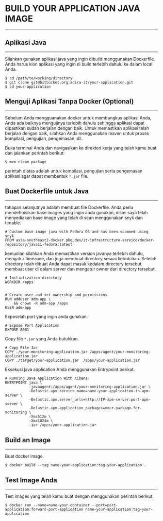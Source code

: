 # BUILD YOUR APPLICATION JAVA IMAGE
-----------------------------------

## Aplikasi Java
---------------------------
Silahkan gunakan aplikasi java yang ingin dibuild menggunakan Dockerfile. 
Anda harus klon aplikasi yang ingin di build terlebih dahulu ke dalam local Anda.


```
$ cd /path/to/working/directory  
$ git clone git@bitbucket.org:adira-it/your-application.git  
$ cd your-application
```

## Menguji Aplikasi Tanpa Docker (Optional)
-------------------------------------------
Sebelum Anda mengguanakan docker untuk membungkus aplikasi Anda, Anda ada baiknya
mengujinya terlebih dahulu sehingga aplikasi dapat dipastikan sudah berjalan dengan
baik. Untuk memastikan aplikasi telah berjalan dengan baik, silahkan Anda menggunakan
maven untuk proses kompilasi, pengujian, pengemasan, dll.


Buka terminal Anda dan navigasikan ke direktori kerja yang telah kamu buat dan jalankan
perintah berikut:


```
$ mvn clean package
```

perintah diatas adalah untuk kompilasi, pengujian serta pengemasan aplikasi agar dapat membentuk
`*.jar` file.  

## Buat Dockerfile untuk Java
-----------------------------
tahapan selanjutnya adalah membuat file Dockerfile. Anda perlu mendefinisikan base images
yang ingin anda gunakan, disini saya telah menyediakan base image yang telah di scan menggunakan snyk
dan tenable. 


```
# Custom base image java with Fedora OS and has been scanned using snyk
FROM asia-southeast2-docker.pkg.dev/it-infrastructure-service/docker-repository/java11-fedora:latest
```


kemudian silahkan Anda memastikan version javanya terlebih dahulu, mengatur timezone,
dan juga membuat directory sesuai kebutuhan. Setelah directory telah dibuat Anda dapat
masuk kedalam directory tersebut, membuat user di dalam server dan mengatur owner dari directory tersebut.


```
# Initialization directory  
WORKDIR /apps  


# Create user and set ownership and permissions  
RUN adduser adm-app \  
    && chown -R adm-app /apps  
USER adm-app
```

Exposelah port yang ingin anda gunakan.


```
# Expose Port Application  
EXPOSE 8081
```

Copy file `*.jar` yang Anda butuhkan.


```
# Copy File Jar
COPY ./your-monitoring-application.jar /apps/agent/your-monitoring-application.jar
COPY ./target/your-application.jar  /apps/your-application.jar
```


Eksekusi java application Anda menggunakan Entrypoint berikut.


```
# Running Java Application With Kibana
ENTRYPOINT java \ 
           -javaagent:/apps/agent/your-monitoring-application.jar \ 
           -Delastic.apm.service_name=name-your-application-in-apm-server \ 
           -Delastic.apm.server_urls=http://IP-apm-server:port-apm-server \ 
           -Delastic.apm.application_packages=your-package-for-monitoring \
           -Xms512m \ 
           -Xmx1024m \ 
           -jar /apps/your-application.jar
```


## Build an Image
------------------
Buat docker image.


```
$ docker build --tag name-your-application:tag-your-application .
```


## Test Image Anda
--------------------
Test images yang telah kamu buat dengan menggunakan perintah berikut.


```
$ docker run --name=name-your-container --port=port-application:forward-port-application name-your-application:tag-your-application
```
